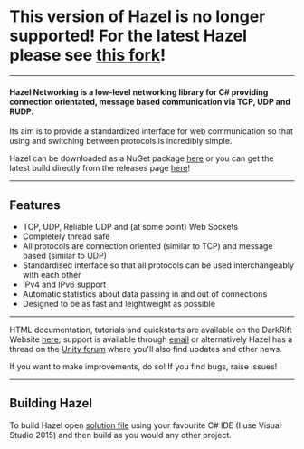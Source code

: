 # This version of Hazel is no longer supported! For the latest Hazel please see [this fork](https://github.com/willardf/Hazel-Networking)!

-----

#### Hazel Networking is a low-level networking library for C# providing connection orientated, message based communication via TCP, UDP and RUDP.

Its aim is to provide a standardized interface for web communication so that using and switching between protocols is incredibly simple.

Hazel can be downloaded as a NuGet package [here](https://www.nuget.org/packages/DarkRiftNetworking.Hazel/) or you can get the latest build directly from the releases page [here](/../../releases)!

-----

## Features
- TCP, UDP, Reliable UDP and (at some point) Web Sockets
- Completely thread safe
- All protocols are connection oriented (similar to TCP) and message based (similar to UDP)
- Standardised interface so that all protocols can be used interchangeably with each other
- IPv4 and IPv6 support
- Automatic statistics about data passing in and out of connections
- Designed to be as fast and leightweight as possible

-----

HTML documentation, tutorials and quickstarts are available on the DarkRift Website [here](http://www.darkriftnetworking.com/Hazel/Docs); support is available through [email](jamie@darkriftnetworking.com) or alternatively Hazel has a thread on the [Unity forum](http://forum.unity3d.com/threads/hazel-networking-open-source-rudp-tcp-library.409863/) where you'll also find updates and other news.

If you want to make improvements, do so! If you find bugs, raise issues!

-----

## Building Hazel

To build Hazel open [solution file](Hazel.sln) using your favourite C# IDE (I use Visual Studio 2015) and then build as you would any other project.
